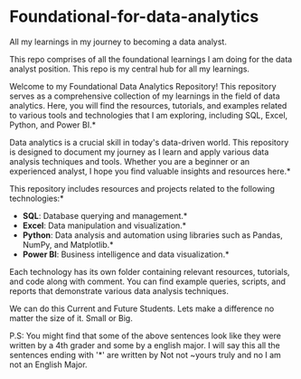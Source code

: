 # Foundational-for-data-analytics
All my learnings in my journey to becoming a data analyst.

This repo comprises of all the foundational learnings I am doing for the data analyst position. This repo is my central hub for all my learnings.

Welcome to my Foundational Data Analytics Repository! This repository serves as a comprehensive collection of my learnings in the field of data analytics. Here, you will find the resources, tutorials, and examples related to various tools and technologies that I am exploring, including SQL, Excel, Python, and Power BI.*

Data analytics is a crucial skill in today's data-driven world. This repository is designed to document my journey as I learn and apply various data analysis techniques and tools. Whether you are a beginner or an experienced analyst, I hope you find valuable insights and resources here.*

This repository includes resources and projects related to the following technologies:*

- **SQL**: Database querying and management.*
- **Excel**: Data manipulation and visualization.*
- **Python**: Data analysis and automation using libraries such as Pandas, NumPy, and Matplotlib.*
- **Power BI**: Business intelligence and data visualization.*

Each technology has its own folder containing relevant resources, tutorials, and code along with comment.
You can find example queries, scripts, and reports that demonstrate various data analysis techniques.

We can do this Current and Future Students. Lets make a difference no matter the size of it. Small or Big.

P.S: You might find that some of the above sentences look like they were written by a 4th grader and some by a english major. I will say this all the sentences ending with '*' are written by Not not ~yours truly and no I am not an English Major.
